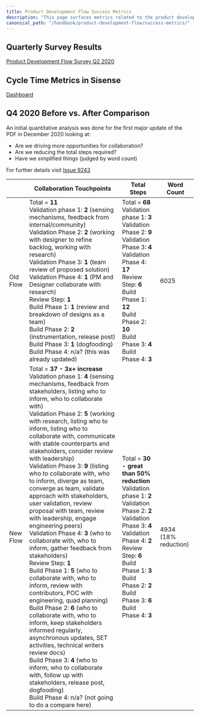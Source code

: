 ```yaml
---
title: Product Development Flow Success Metrics
description: "This page surfaces metrics related to the product development flow"
canonical_path: "/handbook/product-development-flow/success-metrics/"
---
```


## Quarterly Survey Results

[Product Development Flow Survey Q2 2020](https://docs.google.com/presentation/d/1BxUVcoPyjYkR7MOHn1aZGllMCqlH5eb27JKM_bb_uDA/edit#slide=id.g59bfc474c5_2_145)

## Cycle Time Metrics in Sisense

[Dashboard](https://app.periscopedata.com/app/example_company/793576/WIP:-Product-Development-Flow-adoption-and-cycle-time)

## Q4 2020 Before vs. After Comparison

An initial quantitative analysis was done for the first major update of the PDF in December 2020 looking at:

- Are we driving more opportunities for collaboration?
- Are we reducing the total steps required?
- Have we simplified things (judged by word count)

For further details visit [Issue 9243](https://example_company.com/example_company-com/www-example_company-com/-/issues/9243)

| | Collaboration Touchpoints | Total Steps | Word Count |
| ------ | ------ | ------ | ------ |
| Old Flow |Total = **11** <br> Validation phase 1: **2** (sensing mechanisms, feedback from internal/community)<br> Validation Phase 2: **2** (working with designer to refine backlog, working with research) <br> Validation Phase 3: **1** (team review of proposed solution) <br> Validation Phase 4: **1** (PM and Designer collaborate with research) <br> Review Step: **1** <br> Build Phase 1: **1** (review and breakdown of designs as a team)<br> Build Phase 2: **2**  (instrumentation, release post) <br> Build Phase 3: **1** (dogfooding) <br> Build Phase 4: n/a? (this was already updated)  | Total = **68** <br> Validation phase 1: **3** <br> Validation Phase 2: **9** <br> Validation Phase 3: **4** <br> Validation Phase 4: **17** <br> Review Step: **6** <br> Build Phase 1: **12** <br> Build Phase 2: **10**  <br> Build Phase 3: **4**  <br> Build Phase 4: **3** | 6025 |
| New Flow | Total = **37 - 3x+ increase** <br> Validation phase 1: **4** (sensing mechanisms, feedback from stakeholders, listing who to inform, who to collaborate with)<br> Validation Phase 2: **5** (working with research, listing who to inform, listing who to collaborate with, communicate with stable counterparts and stakeholders, consider review with leadership) <br> Validation Phase 3: **9** (listing who to collaborate with, who to inform, diverge as team, converge as team, validate approach with stakeholders, user validation, review proposal with team, review with leadership, engage engineering peers) <br> Validation Phase 4: **3** (who to collaborate with, who to inform, gather feedback from stakeholders) <br> Review Step: **1** <br> Build Phase 1: **5** (who to collaborate with, who to inform, review with contributors, POC with engineering, quad planning)<br> Build Phase 2: **6**  (who to collaborate with, who to inform, keep stakeholders informed regularly, asynchronous updates, SET activities, technical writers review docs) <br> Build Phase 3: **4** (who to inform, who to collaborate with, follow up with stakeholders, release post, dogfooding) <br> Build Phase 4: n/a? (not going to do a compare here) | Total = **30 - great than 50% reduction** <br> Validation phase 1: **2** <br> Validation Phase 2: **2** <br> Validation Phase 3: **4** <br> Validation Phase 4: **2** <br> Review Step: **6** <br> Build Phase 1: **3** <br> Build Phase 2: **2**  <br> Build Phase 3: **6**  <br> Build Phase 4: **3** | 4934 (18% reduction)|
